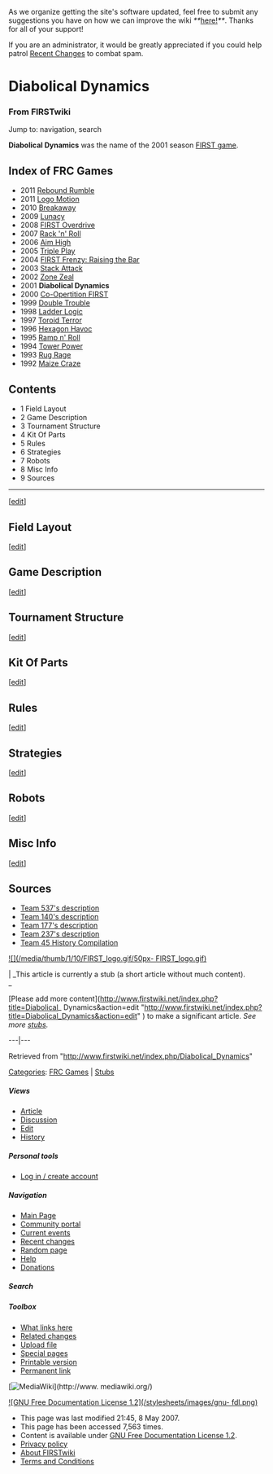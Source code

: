 As we organize getting the site's software updated, feel free to submit any
suggestions you have on how we can improve the wiki
_**_[here!](/index.php/User:Hallry/Suggestions "User:Hallry/Suggestions"
)_**_. Thanks for all of your support!

If you are an administrator, it would be greatly appreciated if you could help
patrol [Recent Changes](/index.php/Special:Recentchanges
"Special:Recentchanges" ) to combat spam.

# Diabolical Dynamics

### From FIRSTwiki

Jump to: navigation, search

  

**Diabolical Dynamics** was the name of the 2001 season [FIRST game](/index.php/FRC_Games "FRC Games" ). 

Index of FRC Games  
---  
  
  * 2011 [Rebound Rumble](/index.php/Rebound_Rumble "Rebound Rumble" )
  * 2011 [Logo Motion](/index.php/Logo_Motion "Logo Motion" )
  * 2010 [Breakaway](/index.php/Breakaway "Breakaway" )
  * 2009 [Lunacy](/index.php/Lunacy "Lunacy" )
  * 2008 [FIRST Overdrive](/index.php/FIRST_Overdrive "FIRST Overdrive" )
  * 2007 [Rack 'n' Roll](/index.php/Rack_%27n%27_Roll "Rack 'n' Roll" )
  * 2006 [Aim High](/index.php/Aim_High "Aim High" )
  * 2005 [Triple Play](/index.php/Triple_Play "Triple Play" )
  * 2004 [FIRST Frenzy: Raising the Bar](/index.php/FIRST_Frenzy:_Raising_the_Bar "FIRST Frenzy: Raising the Bar" )
  * 2003 [Stack Attack](/index.php/Stack_Attack "Stack Attack" )
  * 2002 [Zone Zeal](/index.php/Zone_Zeal "Zone Zeal" )
  * 2001 **Diabolical Dynamics**
  * 2000 [Co-Opertition FIRST](/index.php/Co-Opertition_FIRST "Co-Opertition FIRST" )
  * 1999 [Double Trouble](/index.php/Double_Trouble "Double Trouble" )
  * 1998 [Ladder Logic](/index.php/Ladder_Logic "Ladder Logic" )
  * 1997 [Toroid Terror](/index.php/Toroid_Terror "Toroid Terror" )
  * 1996 [Hexagon Havoc](/index.php/Hexagon_Havoc "Hexagon Havoc" )
  * 1995 [Ramp n' Roll](/index.php/Ramp_n%27_Roll "Ramp n' Roll" )
  * 1994 [Tower Power](/index.php/Tower_Power "Tower Power" )
  * 1993 [Rug Rage](/index.php/Rug_Rage "Rug Rage" )
  * 1992 [Maize Craze](/index.php/Maize_Craze "Maize Craze" )  
  
  

## Contents

  * 1 Field Layout
  * 2 Game Description
  * 3 Tournament Structure
  * 4 Kit Of Parts
  * 5 Rules
  * 6 Strategies
  * 7 Robots
  * 8 Misc Info
  * 9 Sources  
---  
  
[[edit](/index.php?title=Diabolical_Dynamics&action=edit&section=1 "Edit
section: Field Layout" )]

## Field Layout

[[edit](/index.php?title=Diabolical_Dynamics&action=edit&section=2 "Edit
section: Game Description" )]

## Game Description

[[edit](/index.php?title=Diabolical_Dynamics&action=edit&section=3 "Edit
section: Tournament Structure" )]

## Tournament Structure

[[edit](/index.php?title=Diabolical_Dynamics&action=edit&section=4 "Edit
section: Kit Of Parts" )]

## Kit Of Parts

[[edit](/index.php?title=Diabolical_Dynamics&action=edit&section=5 "Edit
section: Rules" )]

## Rules

[[edit](/index.php?title=Diabolical_Dynamics&action=edit&section=6 "Edit
section: Strategies" )]

## Strategies

[[edit](/index.php?title=Diabolical_Dynamics&action=edit&section=7 "Edit
section: Robots" )]

## Robots

[[edit](/index.php?title=Diabolical_Dynamics&action=edit&section=8 "Edit
section: Misc Info" )]

## Misc Info

[[edit](/index.php?title=Diabolical_Dynamics&action=edit&section=9 "Edit
section: Sources" )]

## Sources

  * [Team 537's description](http://www.team537.com/history.php?year=2001 "http://www.team537.com/history.php?year=2001" )
  * [Team 140's description](http://www.surko.net/first/competition/2001/index.html "http://www.surko.net/first/competition/2001/index.html" )
  * [Team 177's description](http://www.swindsor.k12.ct.us/Highschool/activities/clubs/first/2001.html "http://www.swindsor.k12.ct.us/Highschool/activities/clubs/first/2001.html" )
  * [Team 237's description](http://www.team237.com/2001game.html "http://www.team237.com/2001game.html" )
  * [Team 45 History Compilation](http://www.technokats.org/historyproject.php "http://www.technokats.org/historyproject.php" )

[![](/media/thumb/1/10/FIRST_logo.gif/50px-
FIRST_logo.gif)](/index.php/Image:FIRST_logo.gif "" )

|  _This article is currently a stub (a short article without much content).  
_

[Please add more content](http://www.firstwiki.net/index.php?title=Diabolical_
Dynamics&action=edit
"http://www.firstwiki.net/index.php?title=Diabolical_Dynamics&action=edit" )
to make a significant article. _See more [stubs](/index.php/Special:Shortpages
"Special:Shortpages" )._  
  
---|---  
  
Retrieved from "<http://www.firstwiki.net/index.php/Diabolical_Dynamics>"

[Categories](/index.php?title=Special:Categories&article=Diabolical_Dynamics
"Special:Categories" ): [FRC Games](/index.php/Category:FRC_Games
"Category:FRC Games" ) | [Stubs](/index.php/Category:Stubs "Category:Stubs" )

##### Views

  * [Article](/index.php/Diabolical_Dynamics)
  * [Discussion](/index.php?title=Talk:Diabolical_Dynamics&action=edit)
  * [Edit](/index.php?title=Diabolical_Dynamics&action=edit)
  * [History](/index.php?title=Diabolical_Dynamics&action=history)

##### Personal tools

  * [Log in / create account](/index.php?title=Special:Userlogin&returnto=Diabolical_Dynamics)

[](/index.php/Main_Page "Main Page" )

##### Navigation

  * [Main Page](/index.php/Main_Page)
  * [Community portal](/index.php/FIRSTwiki:Community_portal)
  * [Current events](/index.php/Current_events)
  * [Recent changes](/index.php/Special:Recentchanges)
  * [Random page](/index.php/Special:Random)
  * [Help](/index.php/FIRSTwiki:Help)
  * [Donations](/index.php/FIRSTwiki:Site_support)

##### Search



##### Toolbox

  * [What links here](/index.php/Special:Whatlinkshere/Diabolical_Dynamics)
  * [Related changes](/index.php/Special:Recentchangeslinked/Diabolical_Dynamics)
  * [Upload file](/index.php/Special:Upload)
  * [Special pages](/index.php/Special:Specialpages)
  * [Printable version](/index.php?title=Diabolical_Dynamics&printable=yes)
  * [Permanent link](/index.php?title=Diabolical_Dynamics&oldid=60315)

[![MediaWiki](/skins/common/images/poweredby_mediawiki_88x31.png)](http://www.
mediawiki.org/)

[![GNU Free Documentation License 1.2](/stylesheets/images/gnu-
fdl.png)](http://www.gnu.org/copyleft/fdl.html)

  * This page was last modified 21:45, 8 May 2007.
  * This page has been accessed 7,563 times.
  * Content is available under [GNU Free Documentation License 1.2](http://www.gnu.org/copyleft/fdl.html "http://www.gnu.org/copyleft/fdl.html" ).
  * [Privacy policy](/index.php/FIRSTwiki:Privacy_policy "FIRSTwiki:Privacy policy" )
  * [About FIRSTwiki](/index.php/FIRSTwiki:About "FIRSTwiki:About" )
  * [Terms and Conditions](/index.php/FIRSTwiki:Terms_and_conditions "FIRSTwiki:Terms and conditions" )

